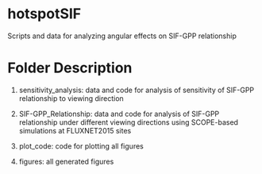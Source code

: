 # hotspotSIF
Scripts and data for analyzing angular effects on SIF-GPP relationship

# Folder Description
  1. sensitivity_analysis:  data and code for analysis of sensitivity of SIF-GPP relationship to viewing direction

  2. SIF-GPP_Relationship:   data and code for analysis of SIF-GPP relationship under different viewing directions using SCOPE-based simulations at FLUXNET2015 sites

  3. plot_code: code for plotting all figures 

  4. figures: all generated figures

